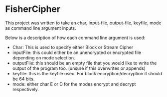 # FisherCipher

This project was written to take an char, input-file, output-file, keyfile, mode as command line argument inputs.

Below is a description of how each command line argument is used:
  - Char: This is used to specify either Block or Stream Cipher
  - inputFile: this could either be an unencrypted or encrypted file depending on mode selection.
  - outputFile: this should be an empty file that you would like to write the output of the program too. (unsure if this overwrites or appends)
  - keyfile: this is the keyfile used. For block encryption/decryption it should be 64 bits.
  - mode: either char E or D for the modes encrypt and decrypt respectively. 
